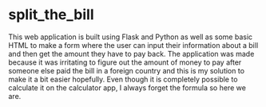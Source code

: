 # split_the_bill
This web application is built using Flask and Python as well as some basic HTML to make a form where the user can input their information about a bill and then get the amount they have to pay back. 
The application was made because it was irritating to figure out the amount of money to pay after someone else paid the bill in a foreign country and this is my solution to make it a bit easier hopefully. Even though it is completely possible to calculate it on the calculator app, I always forget the formula so here we are.
